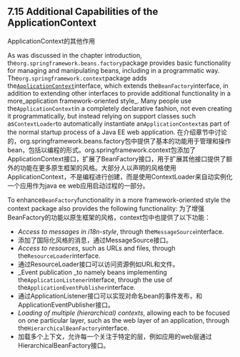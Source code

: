 ## 7.15 Additional Capabilities of the ApplicationContext
ApplicationContext的其他作用

As was discussed in the chapter introduction, the`org.springframework.beans.factory`package provides basic functionality for managing and manipulating beans, including in a programmatic way. The`org.springframework.context`package adds the[`ApplicationContext`](http://docs.spring.io/spring-framework/docs/4.3.11.RELEASE/javadoc-api/org/springframework/context/ApplicationContext.html)interface, which extends the`BeanFactory`interface, in addition to extending other interfaces to provide additional functionality in a more_application framework-oriented style_. Many people use the`ApplicationContext`in a completely declarative fashion, not even creating it programmatically, but instead relying on support classes such as`ContextLoader`to automatically instantiate an`ApplicationContext`as part of the normal startup process of a Java EE web application.
在介绍章节中讨论的，org.springframework.beans.factory包中提供了基本的功能用于管理和操作bean，包括以编程的形式。org.springframework.context包添加了ApplicationContext接口，扩展了BeanFactory接口，用于扩展其他接口提供了额外的功能在更多原生框架的风格。大部分人以声明的风格使用ApplicationContext，不是编程进行创建，而是使用ContextLoader来自动实例化一个应用作为java ee web应用启动过程的一部分。

To enhance`BeanFactory`functionality in a more framework-oriented style the context package also provides the following functionality:
为了增强BeanFactory的功能以原生框架的风格，context包中也提供了以下功能：

* _Access to messages in i18n-style_, through the`MessageSource`interface.
* 添加了国际化风格的消息，通过MessageSource接口。
* _Access to resources_, such as URLs and files, through the`ResourceLoader`interface.
* 通过ResourceLoader接口可以访问资源例如URL和文件。
* _Event publication _to namely beans implementing the`ApplicationListener`interface, through the use of the`ApplicationEventPublisher`interface.
* 通过ApplicationListener接口可以实现对命名bean的事件发布，和ApplicationEventPublisher接口。
* _Loading of multiple \(hierarchical\) contexts_, allowing each to be focused on one particular layer, such as the web layer of an application, through the`HierarchicalBeanFactory`interface.
* 加载多个上下文，允许每一个关注于特定的层，例如应用的web层通过HierarchicalBeanFactory接口。




